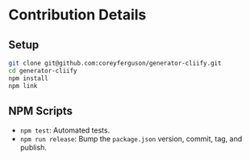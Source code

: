 
# Contribution Details

## Setup

```bash
git clone git@github.com:coreyferguson/generator-cliify.git
cd generator-cliify
npm install
npm link
```

## NPM Scripts

- `npm test`: Automated tests.
- `npm run release`: Bump the `package.json` version, commit, tag, and publish.
